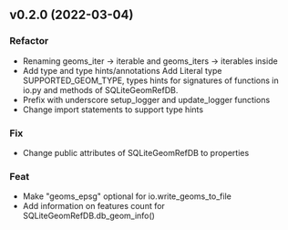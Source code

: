 ## v0.2.0 (2022-03-04)

### Refactor

- Renaming geoms_iter -> iterable and geoms_iters -> iterables inside
- Add type and type hints/annotations Add Literal type SUPPORTED_GEOM_TYPE, types hints for signatures of functions in io.py and methods of SQLiteGeomRefDB.
- Prefix with underscore setup_logger and update_logger functions
- Change import statements to support type hints

### Fix

- Change public attributes of SQLiteGeomRefDB to properties

### Feat

- Make "geoms_epsg" optional for io.write_geoms_to_file
- Add information on features count for SQLiteGeomRefDB.db_geom_info()
